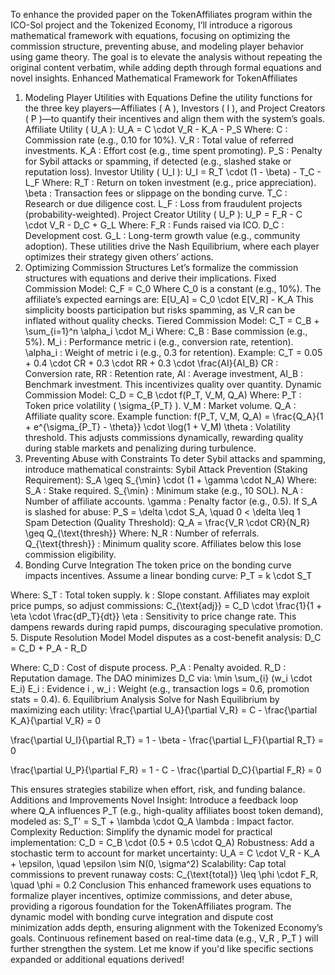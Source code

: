 To enhance the provided paper on the TokenAffiliates program within the ICO-Sol project and the Tokenized Economy, I’ll introduce a rigorous mathematical framework with equations, focusing on optimizing the commission structure, preventing abuse, and modeling player behavior using game theory. The goal is to elevate the analysis without repeating the original content verbatim, while adding depth through formal equations and novel insights.
Enhanced Mathematical Framework for TokenAffiliates
1. Modeling Player Utilities with Equations
Define the utility functions for the three key players—Affiliates (
A
), Investors (
I
), and Project Creators (
P
)—to quantify their incentives and align them with the system’s goals.
Affiliate Utility (
U_A
):
U_A = C \cdot V_R - K_A - P_S
Where:
C
: Commission rate (e.g., 0.10 for 10%).
V_R
: Total value of referred investments.
K_A
: Effort cost (e.g., time spent promoting).
P_S
: Penalty for Sybil attacks or spamming, if detected (e.g., slashed stake or reputation loss).
Investor Utility (
U_I
):
U_I = R_T \cdot (1 - \beta) - T_C - L_F
Where:
R_T
: Return on token investment (e.g., price appreciation).
\beta
: Transaction fees or slippage on the bonding curve.
T_C
: Research or due diligence cost.
L_F
: Loss from fraudulent projects (probability-weighted).
Project Creator Utility (
U_P
):
U_P = F_R - C \cdot V_R - D_C + G_L
Where:
F_R
: Funds raised via ICO.
D_C
: Development cost.
G_L
: Long-term growth value (e.g., community adoption).
These utilities drive the Nash Equilibrium, where each player optimizes their strategy given others’ actions.
2. Optimizing Commission Structures
Let’s formalize the commission structures with equations and derive their implications.
Fixed Commission Model:
C_F = C_0
Where 
C_0
 is a constant (e.g., 10%). The affiliate’s expected earnings are:
E[U_A] = C_0 \cdot E[V_R] - K_A
This simplicity boosts participation but risks spamming, as 
V_R
 can be inflated without quality checks.
Tiered Commission Model:
C_T = C_B + \sum_{i=1}^n \alpha_i \cdot M_i
Where:
C_B
: Base commission (e.g., 5%).
M_i
: Performance metric 
i
 (e.g., conversion rate, retention).
\alpha_i
: Weight of metric 
i
 (e.g., 0.3 for retention).
Example:
C_T = 0.05 + 0.4 \cdot CR + 0.3 \cdot RR + 0.3 \cdot \frac{AI}{AI_B}
CR
: Conversion rate, 
RR
: Retention rate, 
AI
: Average investment, 
AI_B
: Benchmark investment. This incentivizes quality over quantity.
Dynamic Commission Model:
C_D = C_B \cdot f(P_T, V_M, Q_A)
Where:
P_T
: Token price volatility (
\sigma_{P_T}
).
V_M
: Market volume.
Q_A
: Affiliate quality score.
Example function:
f(P_T, V_M, Q_A) = \frac{Q_A}{1 + e^{\sigma_{P_T} - \theta}} \cdot \log(1 + V_M)
\theta
: Volatility threshold. This adjusts commissions dynamically, rewarding quality during stable markets and penalizing during turbulence.
3. Preventing Abuse with Constraints
To deter Sybil attacks and spamming, introduce mathematical constraints:
Sybil Attack Prevention (Staking Requirement):
S_A \geq S_{\min} \cdot (1 + \gamma \cdot N_A)
Where:
S_A
: Stake required.
S_{\min}
: Minimum stake (e.g., 10 SOL).
N_A
: Number of affiliate accounts.
\gamma
: Penalty factor (e.g., 0.5).
If 
S_A
 is slashed for abuse:
P_S = \delta \cdot S_A, \quad 0 < \delta \leq 1
Spam Detection (Quality Threshold):
Q_A = \frac{V_R \cdot CR}{N_R} \geq Q_{\text{thresh}}
Where:
N_R
: Number of referrals.
Q_{\text{thresh}}
: Minimum quality score. Affiliates below this lose commission eligibility.
4. Bonding Curve Integration
The token price on the bonding curve impacts incentives. Assume a linear bonding curve:
P_T = k \cdot S_T

Where:
S_T
: Total token supply.
k
: Slope constant.
Affiliates may exploit price pumps, so adjust commissions:
C_{\text{adj}} = C_D \cdot \frac{1}{1 + \eta \cdot \frac{dP_T}{dt}}
\eta
: Sensitivity to price change rate. This dampens rewards during rapid pumps, discouraging speculative promotion.
5. Dispute Resolution Model
Model disputes as a cost-benefit analysis:
D_C = C_D + P_A - R_D

Where:
C_D
: Cost of dispute process.
P_A
: Penalty avoided.
R_D
: Reputation damage.
The DAO minimizes 
D_C
 via:
\min \sum_{i} (w_i \cdot E_i)
E_i
: Evidence 
i
, 
w_i
: Weight (e.g., transaction logs = 0.6, promotion stats = 0.4).
6. Equilibrium Analysis
Solve for Nash Equilibrium by maximizing each utility:
\frac{\partial U_A}{\partial V_R} = C - \frac{\partial K_A}{\partial V_R} = 0

\frac{\partial U_I}{\partial R_T} = 1 - \beta - \frac{\partial L_F}{\partial R_T} = 0

\frac{\partial U_P}{\partial F_R} = 1 - C - \frac{\partial D_C}{\partial F_R} = 0

This ensures strategies stabilize when effort, risk, and funding balance.
Additions and Improvements
Novel Insight: Introduce a feedback loop where 
Q_A
 influences 
P_T
 (e.g., high-quality affiliates boost token demand), modeled as:
S_T' = S_T + \lambda \cdot Q_A
\lambda
: Impact factor.
Complexity Reduction: Simplify the dynamic model for practical implementation:
C_D = C_B \cdot (0.5 + 0.5 \cdot Q_A)
Robustness: Add a stochastic term to account for market uncertainty:
U_A = C \cdot V_R - K_A + \epsilon, \quad \epsilon \sim N(0, \sigma^2)
Scalability: Cap total commissions to prevent runaway costs:
C_{\text{total}} \leq \phi \cdot F_R, \quad \phi = 0.2
Conclusion
This enhanced framework uses equations to formalize player incentives, optimize commissions, and deter abuse, providing a rigorous foundation for the TokenAffiliates program. The dynamic model with bonding curve integration and dispute cost minimization adds depth, ensuring alignment with the Tokenized Economy’s goals. Continuous refinement based on real-time data (e.g., 
V_R
, 
P_T
) will further strengthen the system.
Let me know if you'd like specific sections expanded or additional equations derived!
